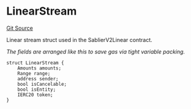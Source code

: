 # LinearStream
[Git Source](https://github.com/sablierhq/v2-core/blob/71a38f2401905d2762c14a7b36c2334909bdb760/src/types/Structs.sol)

Linear stream struct used in the SablierV2Linear contract.

*The fields are arranged like this to save gas via tight variable packing.*


```solidity
struct LinearStream {
    Amounts amounts;
    Range range;
    address sender;
    bool isCancelable;
    bool isEntity;
    IERC20 token;
}
```

